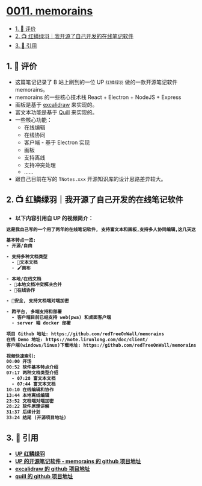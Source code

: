 # [0011. memorains](https://github.com/tnotesjs/TNotes.git-notes/tree/main/notes/0011.%20memorains)

<!-- region:toc -->

- [1. 🫧 评价](#1--评价)
- [2. 📺 红鳞绿羽｜我开源了自己开发的在线笔记软件](#2--红鳞绿羽我开源了自己开发的在线笔记软件)
- [3. 🔗 引用](#3--引用)

<!-- endregion:toc -->

## 1. 🫧 评价

- 这篇笔记记录了 B 站上刷到的一位 UP `红鳞绿羽` 做的一款开源笔记软件 memorains。
- memorains 的一些核心技术栈 React + Electron + NodeJS + Express
- 画板是基于 [excalidraw][3] 来实现的。
- 富文本功能是基于 [Quill][4] 来实现的。
- 一些核心功能：
  - 在线编辑
  - 在线协同
  - 客户端 - 基于 Electron 实现
  - 画板
  - 支持离线
  - 支持冲突处理
  - ……
- 跟自己目前在写的 `TNotes.xxx` 开源知识库的设计思路差异较大。

## 2. 📺 红鳞绿羽｜我开源了自己开发的在线笔记软件

<B id="BV1baMhz3Ehj" />

- 以下内容引用自 UP 的视频简介：

```txt
这是我自己写的一个用了两年的在线笔记软件, 支持富文本和画板,支持多人协同编辑,这几天这这个软件开源了.

基本特点一览:
- 开源/自由

- 支持多种文档类型
  - 📝文本文档
  - 🖌️画布

- 本地/在线文档
 - 💾本地文档冲突解决合并
 - 🛜在线协作

- 🔐安全, 支持文档端对端加密

- 跨平台, 多端支持和部署
  - 客户端目前已经支持 web(pwa) 和桌面客户端
  - server 端 docker 部署

项目 Github 地址: https://github.com/redTreeOnWall/memorains
在线 Demo 地址: https://note.lirunlong.com/doc/client/
客户端(windows/linux)下载地址: https://github.com/redTreeOnWall/memorains/releases

视频快速索引:
00:00 开场
00:52 软件基本特点介绍
07:17 两种文档类型介绍
  - 07:28 富文本文档
  - 07:44 富文本文档
10:10 在线编辑和协作
13:44 本地离线编辑
23:52 文档端对端加密
28:22 软件原理讲解
31:37 后续计划
33:24 结尾 (开源项目地址)
```

## 3. 🔗 引用

- [UP 红鳞绿羽][1]
- [UP 的开源笔记软件 - memorains 的 github 项目地址][2]
- [excalidraw 的 github 项目地址][3]
- [quill 的 github 项目地址][4]

[1]: https://space.bilibili.com/39747309
[2]: https://github.com/redTreeOnWall/memorains
[3]: https://github.com/excalidraw/excalidraw
[4]: https://github.com/slab/quill

